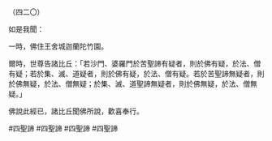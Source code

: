 （四二〇）

如是我聞：

一時，佛住王舍城迦蘭陀竹園。

爾時，世尊告諸比丘：「若沙門、婆羅門於苦聖諦有疑者，則於佛有疑，於法、僧有疑；若於集、滅、道疑者，則於佛有疑，於法、僧有疑。若於苦聖諦無疑者，則於佛無疑，於法、僧無疑；於集、滅、道聖諦無疑者，則於佛無疑，於法、僧無疑。」

佛說此經已，諸比丘聞佛所說，歡喜奉行。



#四聖諦
#四聖諦
#四聖諦
#四聖諦
